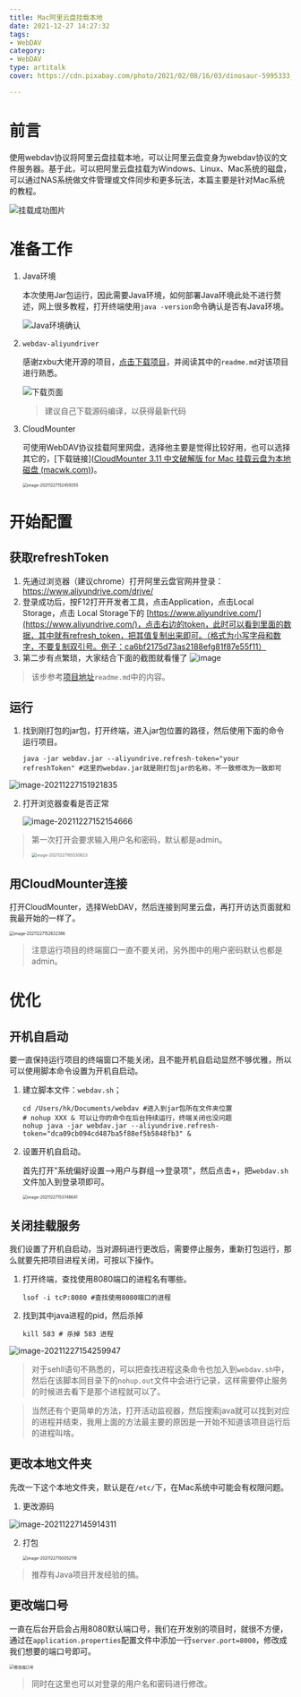 ```yaml
---
title: Mac阿里云盘挂载本地
date: 2021-12-27 14:27:32
tags: 
- WebDAV
category:
- WebDAV
type: artitalk
cover: https://cdn.pixabay.com/photo/2021/02/08/16/03/dinosaur-5995333_960_720.png

---
```


# 前言

使用webdav协议将阿里云盘挂载本地，可以让阿里云盘变身为webdav协议的文件服务器。基于此，可以把阿里云盘挂载为Windows、Linux、Mac系统的磁盘，可以通过NAS系统做文件管理或文件同步和更多玩法，本篇主要是针对Mac系统的教程。

![挂载成功图片](https://cdn.jsdelivr.net/gh/hekun97/picture/img/image-20211227143540198.png)

# 准备工作

1. Java环境

   本次使用Jar包运行，因此需要Java环境，如何部署Java环境此处不进行赘述，网上很多教程，打开终端使用`java -version`命令确认是否有Java环境。

   ![Java环境确认](https://cdn.jsdelivr.net/gh/hekun97/picture/img/image-20211227144357075.png)

2. `webdav-aliyundriver`

   感谢zxbu大佬开源的项目，[点击下载项目](https://github.com/zxbu/webdav-aliyundriver/releases/latest)，并阅读其中的`readme.md`对该项目进行熟悉。

   ![下载页面](https://cdn.jsdelivr.net/gh/hekun97/picture/img/image-20211227144905005.png)

   > 建议自己下载源码编译，以获得最新代码

3. CloudMounter

   可使用WebDAV协议挂载阿里网盘，选择他主要是觉得比较好用，也可以选择其它的，[下载链接]([CloudMounter 3.11 中文破解版 for Mac 挂载云盘为本地磁盘 (macwk.com)](https://www.macwk.com/soft/cloudmounter))。

   <img src="https://cdn.jsdelivr.net/gh/hekun97/picture/img/image-20211227152459255.png" alt="image-20211227152459255" style="zoom:50%;" />

# 开始配置

> 
>

## 获取refreshToken

1. 先通过浏览器（建议chrome）打开阿里云盘官网并登录：https://www.aliyundrive.com/drive/
2. 登录成功后，按F12打开开发者工具，点击Application，点击Local Storage，点击 Local Storage下的 [https://www.aliyundrive.com/](https://www.aliyundrive.com/)，点击右边的token，此时可以看到里面的数据，其中就有refresh_token，把其值复制出来即可。（格式为小写字母和数字，不要复制双引号。例子：ca6bf2175d73as2188efg81f87e55f11）
3. 第二步有点繁琐，大家结合下面的截图就看懂了
   ![image](https://cdn.jsdelivr.net/gh/hekun97/picture/img/119246278-e6760880-bbb2-11eb-877c-aca16cf75d89.png)

> 该步参考[项目地址](https://github.com/zxbu/webdav-aliyundrive)`readme.md`中的内容。

## 运行

1. 找到刚打包的jar包，打开终端，进入jar包位置的路径，然后使用下面的命令运行项目。

   ```shell
   java -jar webdav.jar --aliyundrive.refresh-token="your refreshToken" #这里的webdav.jar就是刚打包jar的名称，不一致修改为一致即可
   ```

![image-20211227151921835](https://cdn.jsdelivr.net/gh/hekun97/picture/img/image-20211227151921835.png)

2. 打开浏览器查看是否正常

   ![image-20211227152154666](https://cdn.jsdelivr.net/gh/hekun97/picture/img/image-20211227152154666.png)

> 第一次打开会要求输入用户名和密码，默认都是admin。
>
> <img src="https://cdn.jsdelivr.net/gh/hekun97/picture/img/image-20211227165530623.png" alt="image-20211227165530623" style="zoom:50%;" />

## 用CloudMounter连接

打开CloudMounter，选择WebDAV，然后连接到阿里云盘，再打开访达页面就和我最开始的一样了。

<img src="https://cdn.jsdelivr.net/gh/hekun97/picture/img/image-20211227152632386.png" alt="image-20211227152632386" style="zoom:50%;" />

> 注意运行项目的终端窗口一直不要关闭，另外图中的用户密码默认也都是admin。

# 优化

## 开机自启动

要一直保持运行项目的终端窗口不能关闭，且不能开机自启动显然不够优雅，所以可以使用脚本命令设置为开机自启动。

1. 建立脚本文件：`webdav.sh`；

   ```shell
   cd /Users/hk/Documents/webdav #进入到jar包所在文件夹位置
   # nohup XXX & 可以让你的命令在后台持续运行，终端关闭也没问题
   nohup java -jar webdav.jar --aliyundrive.refresh-token="dca09cb094cd487ba5f88ef5b5848fb3" &
   ```

2. 设置开机自启动。

   首先打开"系统偏好设置-->用户与群组-->登录项"，然后点击+，把`webdav.sh`文件加入到登录项即可。

   <img src="https://cdn.jsdelivr.net/gh/hekun97/picture/img/image-20211227153748641.png" alt="image-20211227153748641" style="zoom:50%;" />

## 关闭挂载服务

我们设置了开机自启动，当对源码进行更改后，需要停止服务，重新打包运行，那么就要先把项目进程关闭，可按以下操作。

1. 打开终端，查找使用8080端口的进程名有哪些。

   ```shell
   lsof -i tcP:8080 #查找使用8080端口的进程
   ```

2. 找到其中java进程的pid，然后杀掉

   ```sehll
   kill 583 # 杀掉 583 进程
   ```

![image-20211227154259947](https://cdn.jsdelivr.net/gh/hekun97/picture/img/image-20211227154259947.png)

> 对于sehll语句不熟悉的，可以把查找进程这条命令也加入到`webdav.sh`中，然后在该脚本同目录下的`nohup.out`文件中会进行记录，这样需要停止服务的时候进去看下是那个进程就可以了。

> 当然还有个更简单的方法，打开活动监视器，然后搜索java就可以找到对应的进程并结束，我用上面的方法最主要的原因是一开始不知道该项目运行后的进程叫啥。

## 更改本地文件夹

先改一下这个本地文件夹，默认是在`/etc/`下，在Mac系统中可能会有权限问题。

1. 更改源码

![image-20211227145914311](https://cdn.jsdelivr.net/gh/hekun97/picture/img/image-20211227145914311.png)

2. 打包

   <img src="https://cdn.jsdelivr.net/gh/hekun97/picture/img/image-20211227150052118.png" alt="image-20211227150052118" style="zoom:50%;" />

> 推荐有Java项目开发经验的搞。

## 更改端口号

一直在后台开启会占用8080默认端口号，我们在开发别的项目时，就很不方便，通过在`application.properties`配置文件中添加一行`server.port=8000`，修改成我们想要的端口号即可。

<img src="https://cdn.jsdelivr.net/gh/hekun97/picture/img/image-20211227170106038.png" alt="修改端口号" style="zoom:50%;" />

> 同时在这里也可以对登录的用户名和密码进行修改。